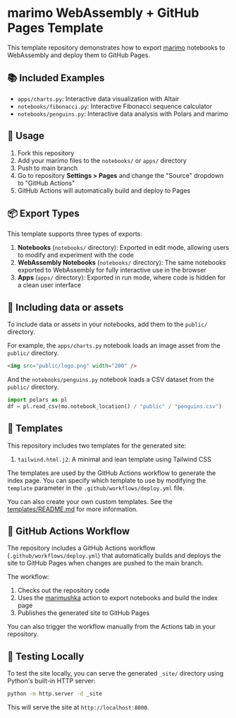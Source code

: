 # marimo WebAssembly + GitHub Pages Template

This template repository demonstrates how to export [marimo](https://marimo.io) notebooks to WebAssembly and deploy them to GitHub Pages.

## 📚 Included Examples

- `apps/charts.py`: Interactive data visualization with Altair
- `notebooks/fibonacci.py`: Interactive Fibonacci sequence calculator
- `notebooks/penguins.py`: Interactive data analysis with Polars and marimo

## 🚀 Usage

1. Fork this repository
2. Add your marimo files to the `notebooks/` or `apps/` directory
3. Push to main branch
4. Go to repository **Settings > Pages** and change the "Source" dropdown to "GitHub Actions"
5. GitHub Actions will automatically build and deploy to Pages

## 📦 Export Types

This template supports three types of exports:

1. **Notebooks** (`notebooks/` directory): Exported in edit mode, allowing users to modify and experiment with the code
2. **WebAssembly Notebooks** (`notebooks/` directory): The same notebooks exported to WebAssembly for fully interactive use in the browser
3. **Apps** (`apps/` directory): Exported in run mode, where code is hidden for a clean user interface

## 📂 Including data or assets

To include data or assets in your notebooks, add them to the `public/` directory.

For example, the `apps/charts.py` notebook loads an image asset from the `public/` directory.

```markdown
<img src="public/logo.png" width="200" />
```

And the `notebooks/penguins.py` notebook loads a CSV dataset from the `public/` directory.

```python
import polars as pl
df = pl.read_csv(mo.notebook_location() / "public" / "penguins.csv")
```

## 🎨 Templates

This repository includes two templates for the generated site:

1. `tailwind.html.j2`: A minimal and lean template using Tailwind CSS

The templates are used by the GitHub Actions workflow to generate the index page. You can specify which template to use by modifying the `template` parameter in the `.github/workflows/deploy.yml` file.

You can also create your own custom templates. See the [templates/README.md](templates/README.md) for more information.

## 🔄 GitHub Actions Workflow

The repository includes a GitHub Actions workflow (`.github/workflows/deploy.yml`) that automatically builds and deploys the site to GitHub Pages when changes are pushed to the main branch.

The workflow:

1. Checks out the repository code
2. Uses the [marimushka](https://github.com/jebel-quant/marimushka)
action to export notebooks and build the index page
3. Publishes the generated site to GitHub Pages

You can also trigger the workflow manually from the Actions tab in your repository.

## 🧪 Testing Locally

To test the site locally, you can serve the generated `_site/` directory 
using Python's built-in HTTP server:

```bash
python -m http.server -d _site
```

This will serve the site at `http://localhost:8000`.

